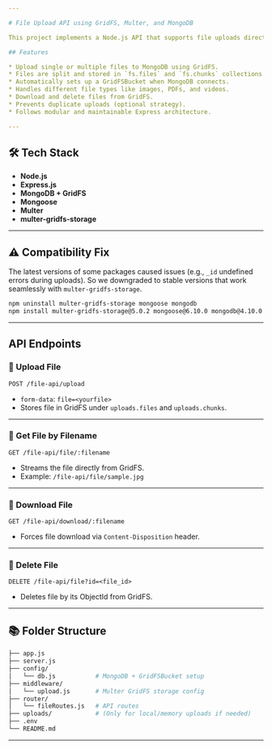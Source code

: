 ```yaml
---

# File Upload API using GridFS, Multer, and MongoDB

This project implements a Node.js API that supports file uploads directly to **MongoDB's GridFS** using **Multer** and **GridFSBucket** for storage.

## Features

* Upload single or multiple files to MongoDB using GridFS.
* Files are split and stored in `fs.files` and `fs.chunks` collections.
* Automatically sets up a GridFSBucket when MongoDB connects.
* Handles different file types like images, PDFs, and videos.
* Download and delete files from GridFS.
* Prevents duplicate uploads (optional strategy).
* Follows modular and maintainable Express architecture.

---
```


## 🛠️ Tech Stack

* **Node.js**
* **Express.js**
* **MongoDB + GridFS**
* **Mongoose**
* **Multer**
* **multer-gridfs-storage**

---

## ⚠️ Compatibility Fix

The latest versions of some packages caused issues (e.g., `_id` undefined errors during uploads).
So we downgraded to stable versions that work seamlessly with `multer-gridfs-storage`.

```bash
npm uninstall multer-gridfs-storage mongoose mongodb
npm install multer-gridfs-storage@5.0.2 mongoose@6.10.0 mongodb@4.10.0
```
---

## API Endpoints

### 🔸 Upload File

```http
POST /file-api/upload
```

* `form-data`: `file=<yourfile>`
* Stores file in GridFS under `uploads.files` and `uploads.chunks`.

---

### 🔸 Get File by Filename

```http
GET /file-api/file/:filename
```

* Streams the file directly from GridFS.
* Example: `/file-api/file/sample.jpg`

---

### 🔸 Download File

```http
GET /file-api/download/:filename
```

* Forces file download via `Content-Disposition` header.

---

### 🔸 Delete File

```http
DELETE /file-api/file?id=<file_id>
```

* Deletes file by its ObjectId from GridFS.

---

## 📚 Folder Structure

```bash
├── app.js
├── server.js
├── config/
│   └── db.js           # MongoDB + GridFSBucket setup
├── middleware/
│   └── upload.js       # Multer GridFS storage config
├── router/
│   └── fileRoutes.js   # API routes
├── uploads/            # (Only for local/memory uploads if needed)
├── .env
└── README.md
```

---
